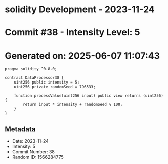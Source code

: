 ﻿# solidity Development - 2023-11-24
# Commit #38 - Intensity Level: 5
# Generated on: 2025-06-07 11:07:43
```solidity
pragma solidity ^0.8.0;

contract DataProcessor38 {
    uint256 public intensity = 5;
    uint256 private randomSeed = 796533;

    function processValue(uint256 input) public view returns (uint256) {
        return input * intensity + randomSeed % 100;
    }
}
```
## Metadata
- Date: 2023-11-24
- Intensity: 5
- Commit Number: 38
- Random ID: 1566284775
